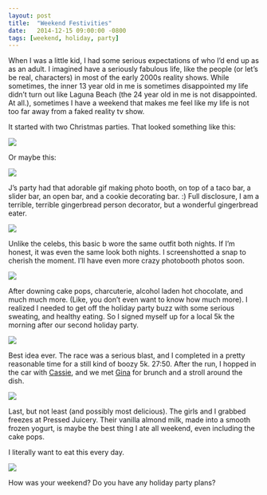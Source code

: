 ```yaml
---
layout: post
title:  "Weekend Festivities"
date:   2014-12-15 09:00:00 -0800
tags: [weekend, holiday, party]
---
```


When I was a little kid, I had some serious expectations of who I’d end up as as an adult. I imagined have a seriously fabulous life, like the people (or let’s be real, characters) in most of the early 2000s reality shows. While sometimes, the inner 13 year old in me is sometimes disappointed my life didn’t turn out like Laguna Beach (the 24 year old in me is not disappointed. At all.), sometimes I have a weekend that makes me feel like my life is not too far away from a faked reality tv show.

It started with two Christmas parties. That looked something like this:

![](https://lh3.googleusercontent.com/-GmXXmpKXm3o/VI8QlQ0TniI/AAAAAAAAQ3I/SunxVNHcRnI/w670-h447-no/7sutcy0774.gif)

Or maybe this:

![](https://lh3.googleusercontent.com/-tTLFJjbVXLQ/VI8QlTCj6nI/AAAAAAAAQ3A/nvcLV5UmUnQ/w670-h447-no/7sutcy0780.gif)

J’s party had that adorable gif making photo booth, on top of a taco bar, a slider bar, an open bar, and a cookie decorating bar. :) Full disclosure, I am a terrible, terrible gingerbread person decorator, but a wonderful gingerbread eater.

![](https://lh4.googleusercontent.com/K7uLYS7RfS_ZJG4abwW4U1DoFOcHE392q1QGYvNawrAk=w914-h502-no)

Unlike the celebs, this basic b wore the same outfit both nights. If I’m honest, it was even the same look both nights. I screenshotted a snap to cherish the moment. I’ll have even more crazy photobooth photos soon.

![](https://lh6.googleusercontent.com/Tq_KuR-OnYgeQwCAZqzehgHFM-G7FhW1h26p1VqX0hRD=w640-h1136-no)

After downing cake pops, charcuterie, alcohol laden hot chocolate, and much much more. (Like, you don’t even want to know how much more). I realized I needed to get off the holiday party buzz with some serious sweating, and healthy eating. So I signed myself up for a local 5k the morning after our second holiday party.

![](https://lh5.googleusercontent.com/XDsv8bsLY-fjdA0ZJKq3rz5Gp9N1LFhLkPhs0cpyZoD1=s915-no)

Best idea ever. The race was a serious blast, and I completed in a pretty reasonable time for a still kind of boozy 5k. 27:50. After the run, I hopped in the car with [Cassie](www.almostgettingittogether.com), and we met [Gina](www.instagram.com/ginamarie_hlc) for brunch and a stroll around the dish.

![](https://lh3.googleusercontent.com/8rvnSNVpAi_aCCUiGo9vwRauDB9PCnVYDgSnCDTKrkP7=w527-h450-no)

Last, but not least (and possibly most delicious). The girls and I grabbed freezes at Pressed Juicery. Their vanilla almond milk, made into a smooth frozen yogurt, is maybe the best thing I ate all weekend, even including the cake pops. 

I literally want to eat this every day. 

![](https://lh3.googleusercontent.com/cuHmOC0XapeIOLUDcurJnkAxjxQMJZZIO03y6_SUwV4g=w838-h1355-no)

How was your weekend? Do you have any holiday party plans? 
